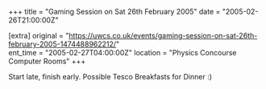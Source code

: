 +++
title = "Gaming Session on Sat 26th February 2005"
date = "2005-02-26T21:00:00Z"

[extra]
original = "https://uwcs.co.uk/events/gaming-session-on-sat-26th-february-2005-1474488962212/"    
ent_time = "2005-02-27T04:00:00Z"
location = "Physics Concourse Computer Rooms"
+++

Start late, finish early.  Possible Tesco Breakfasts for Dinner :)

